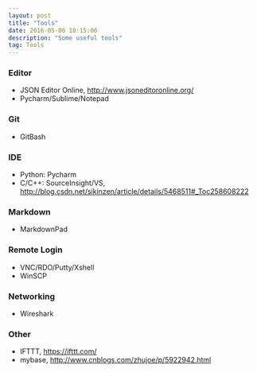 ```yaml
---
layout: post
title: "Tools"
date: 2016-05-06 18:15:06 
description: "Some useful tools"
tag: Tools
---
```


### Editor
- JSON Editor Online, http://www.jsoneditoronline.org/
- Pycharm/Sublime/Notepad

### Git
- GitBash

### IDE 
- Python: Pycharm
- C/C++: SourceInsight/VS, http://blog.csdn.net/sikinzen/article/details/5468511#_Toc258608222

### Markdown
- MarkdownPad

### Remote Login

- VNC/RDO/Putty/Xshell
- WinSCP

### Networking
- Wireshark

### Other
- IFTTT, https://ifttt.com/
- mybase, http://www.cnblogs.com/zhujoe/p/5922942.html
